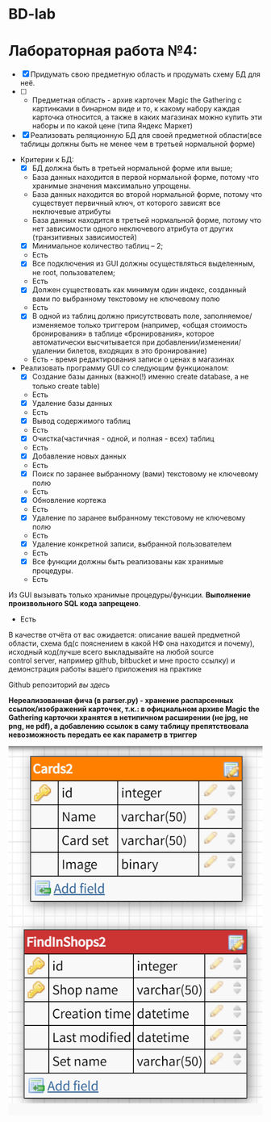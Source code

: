 # BD-lab
# Лабораторная работа №4:

- [x]	Придумать свою предметную область и продумать схему БД для неё.
- [ ]	* Предметная область - архив карточек Magic the Gathering с картинками в бинарном виде и то, к какому набору каждая карточка относится, а также в каких магазинах можно купить эти наборы и по какой цене (типа Яндекс Маркет)
- [x]	Реализовать реляционную БД для своей предметной области(все таблицы должны быть не менее чем в третьей нормальной форме)
*	Критерии к БД:
    - [x]	БД должна быть в третьей нормальной форме или выше;
    * База данных находится в первой нормальной форме, потому что хранимые значения максимально упрощены.
    * База данных находится во второй нормальной форме, потому что существует первичный ключ, от которого зависят все неключевые атрибуты
    * База данных находится в третьей нормальной форме, потому что нет зависимости одного неключевого атрибута от других (транзитивных зависимостей)
    - [x]	Минимальное количество таблиц – 2;
    * Есть
    - [x]	Все подключения из GUI должны осуществляться выделенным, не root, пользователем;
    * Есть
    - [x]	Должен существовать как минимум один индекс, созданный вами по выбранному текстовому не ключевому полю
    * Есть
    - [x]	В одной из таблиц должно присутствовать поле, заполняемое/изменяемое только триггером (например, «общая стоимость бронирования» в таблице «бронирования», которое автоматически высчитывается при добавлении/изменении/удалении билетов, входящих в это бронирование)
    * Есть - время редактирования записи о ценах в магазинах
*	Реализовать программу GUI со следующим функционалом:
    - [x]	Создание базы данных (важно(!) именно create database, а не только create table)
    * Есть
    - [x]	Удаление базы данных
    * Есть
    - [x]	Вывод содержимого таблиц
    * Есть
    - [x]	Очистка(частичная - одной, и полная - всех) таблиц
    * Есть
    - [x]	Добавление новых данных
    * Есть
    - [x]	Поиск по заранее выбранному (вами) текстовому не ключевому полю
    * Есть 
    - [x]	Обновление кортежа
    * Есть
    - [x]	Удаление по заранее выбранному текстовому не ключевому полю
    * Есть
    - [x]	Удаление конкретной записи, выбранной пользователем
    * Есть
    - [x]	Все функции должны быть реализованы как хранимые процедуры. 
    * Есть

Из GUI вызывать только хранимые процедуры/функции. **Выполнение произвольного SQL кода запрещено**.
* Есть


В качестве отчёта от вас ожидается: описание вашей предметной области, схема бд(с пояснением в какой НФ она находится и почему), исходный код(лучше всего выкладывайте на любой source control server, например github, bitbucket и мне просто ссылку) и демонстрация работы вашего приложения на практике

Github репозиторий *вы здесь*

**Нереализованная фича (в parser.py) - хранение распарсенных ссылок/изображений карточек, т.к.: в официальном архиве Magic the Gathering карточки хранятся в нетипичном расширении (не jpg, не png, не pdf), а добавлению ссылок в саму таблицу препятствовала невозможность передать ее как параметр в триггер**

![Схема](https://github.com/Shaarlotka/BD-lab/blob/main/2021-06-12_23-56-48.png)
